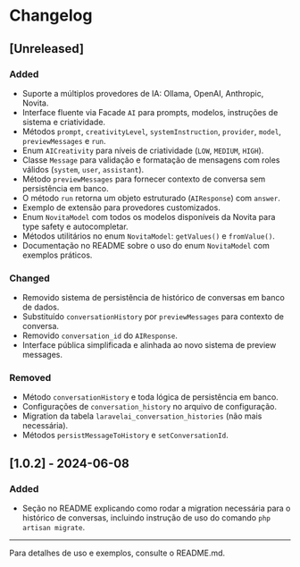 # Changelog

## [Unreleased]

### Added
- Suporte a múltiplos provedores de IA: Ollama, OpenAI, Anthropic, Novita.
- Interface fluente via Facade `AI` para prompts, modelos, instruções de sistema e criatividade.
- Métodos `prompt`, `creativityLevel`, `systemInstruction`, `provider`, `model`, `previewMessages` e `run`.
- Enum `AICreativity` para níveis de criatividade (`LOW`, `MEDIUM`, `HIGH`).
- Classe `Message` para validação e formatação de mensagens com roles válidos (`system`, `user`, `assistant`).
- Método `previewMessages` para fornecer contexto de conversa sem persistência em banco.
- O método `run` retorna um objeto estruturado (`AIResponse`) com `answer`.
- Exemplo de extensão para provedores customizados.
- Enum `NovitaModel` com todos os modelos disponíveis da Novita para type safety e autocompletar.
- Métodos utilitários no enum `NovitaModel`: `getValues()` e `fromValue()`.
- Documentação no README sobre o uso do enum `NovitaModel` com exemplos práticos.

### Changed
- Removido sistema de persistência de histórico de conversas em banco de dados.
- Substituído `conversationHistory` por `previewMessages` para contexto de conversa.
- Removido `conversation_id` do `AIResponse`.
- Interface pública simplificada e alinhada ao novo sistema de preview messages.

### Removed
- Método `conversationHistory` e toda lógica de persistência em banco.
- Configurações de `conversation_history` no arquivo de configuração.
- Migration da tabela `laravelai_conversation_histories` (não mais necessária).
- Métodos `persistMessageToHistory` e `setConversationId`.

## [1.0.2] - 2024-06-08

### Added
- Seção no README explicando como rodar a migration necessária para o histórico de conversas, incluindo instrução de uso do comando `php artisan migrate`.

---

Para detalhes de uso e exemplos, consulte o README.md. 